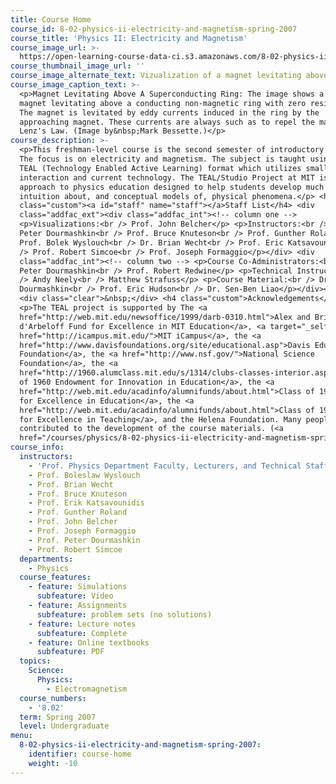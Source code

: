 ```yaml
---
title: Course Home
course_id: 8-02-physics-ii-electricity-and-magnetism-spring-2007
course_title: 'Physics II: Electricity and Magnetism'
course_image_url: >-
  https://open-learning-course-data-ci.s3.amazonaws.com/8-02-physics-ii-electricity-and-magnetism-spring-2007/80f23093924b68e94f4a80034902a572_8-02s07.jpg
course_thumbnail_image_url: ''
course_image_alternate_text: Vizualization of a magnet levitating above a superconducting ring.
course_image_caption_text: >-
  <p>Magnet Levitating Above A Superconducting Ring: The image shows a permanent
  magnet levitating above a conducting non-magnetic ring with zero resistance.
  The magnet is levitated by eddy currents induced in the ring by the
  approaching magnet. These currents are always such as to repel the magnet, by
  Lenz's Law. (Image by&nbsp;Mark Bessette.)</p>
course_description: >-
  <p>This freshman-level course is the second semester of introductory physics.
  The focus is on electricity and magnetism. The subject is taught using the
  TEAL (Technology Enabled Active Learning) format which utilizes small group
  interaction and current technology. The TEAL/Studio Project at MIT is a new
  approach to physics education designed to help students develop much better
  intuition about, and conceptual models of, physical phenomena.</p> <h4
  class="custom"><a id="staff" name="staff"></a>Staff List</h4> <div
  class="addfac_ext"><div class="addfac_int"><!-- column one -->
  <p>Visualizations:<br /> Prof. John Belcher</p> <p>Instructors:<br /> Dr.
  Peter Dourmashkin<br /> Prof. Bruce Knuteson<br /> Prof. Gunther Roland<br />
  Prof. Bolek Wyslouch<br /> Dr. Brian Wecht<br /> Prof. Eric Katsavounidis<br
  /> Prof. Robert Simcoe<br /> Prof. Joseph Formaggio</p></div> <div
  class="addfac_int"><!-- column two --> <p>Course Co-Administrators:<br /> Dr.
  Peter Dourmashkin<br /> Prof. Robert Redwine</p> <p>Technical Instructors:<br
  /> Andy Neely<br /> Matthew Strafuss</p> <p>Course Material:<br /> Dr. Peter
  Dourmashkin<br /> Prof. Eric Hudson<br /> Dr. Sen-Ben Liao</p></div></div>
  <div class="clear">&nbsp;</div> <h4 class="custom">Acknowledgements</h4>
  <p>The TEAL project is supported by The <a
  href="http://web.mit.edu/newsoffice/1999/darb-0310.html">Alex and Brit
  d'Arbeloff Fund for Excellence in MIT Education</a>, <a target="_self"
  href="http://icampus.mit.edu/">MIT iCampus</a>, the <a
  href="http://www.davisfoundations.org/site/educational.asp">Davis Educational
  Foundation</a>, the <a href="http://www.nsf.gov/">National Science
  Foundation</a>, the <a
  href="http://1960.alumclass.mit.edu/s/1314/clubs-classes-interior.aspx?sid=1314&amp;gid=51&amp;pgid=2684">Class
  of 1960 Endowment for Innovation in Education</a>, the <a
  href="http://web.mit.edu/acadinfo/alumnifunds/about.html">Class of 1951 Fund
  for Excellence in Education</a>, the <a
  href="http://web.mit.edu/acadinfo/alumnifunds/about.html">Class of 1955 Fund
  for Excellence in Teaching</a>, and the Helena Foundation. Many people have
  contributed to the development of the course materials. (<a
  href="/courses/physics/8-02-physics-ii-electricity-and-magnetism-spring-2007/acknowledgements.pdf">PDF</a>)</p>
course_info:
  instructors:
    - 'Prof. Physics Department Faculty, Lecturers, and Technical Staff'
    - Prof. Boleslaw Wyslouch
    - Prof. Brian Wecht
    - Prof. Bruce Knuteson
    - Prof. Erik Katsavounidis
    - Prof. Gunther Roland
    - Prof. John Belcher
    - Prof. Joseph Formaggio
    - Prof. Peter Dourmashkin
    - Prof. Robert Simcoe
  departments:
    - Physics
  course_features:
    - feature: Simulations
      subfeature: Video
    - feature: Assignments
      subfeature: problem sets (no solutions)
    - feature: Lecture notes
      subfeature: Complete
    - feature: Online textbooks
      subfeature: PDF
  topics:
    Science:
      Physics:
        - Electromagnetism
  course_numbers:
    - '8.02'
  term: Spring 2007
  level: Undergraduate
menu:
  8-02-physics-ii-electricity-and-magnetism-spring-2007:
    identifier: course-home
    weight: -10
---
```

